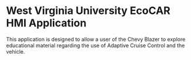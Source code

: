 # West Virginia University EcoCAR HMI Application

This application is designed to allow a user of the Chevy Blazer to explore educational material regarding the use of Adaptive Cruise Control and the vehicle.
